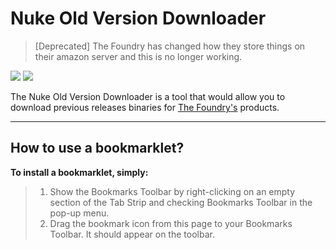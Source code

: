 Nuke Old Version Downloader
===================
>[Deprecated] 
>The Foundry has changed how they store things on their amazon server and this is no longer working.

[![](http://i.imgur.com/h6cuq4H.png)](http://pastebin.com/pd4jR0fg)
<a href="javascript:(function(){var e=prompt(&#8220;Product&#8221;,&#8221;Eg. Nuke, Katana, Mari, Hiero, Modo&#8221;),r=e.toLowerCase(),o=&#8221;win-x86-release-64.zip&#8221;,s=&#8221;&#8220;;&#8221;Hiero&#8221;==e?s=&#8221;release&#8221;:&#8221;Katana&#8221;==e?(s=&#8221;releases&#8221;,o=&#8221;linux-x86-release-64.tgz&#8221;):s=&#8221;releases&#8221;,&#8221;Modo&#8221;==e?(my<em>string=prompt(&#8220;Version&#8221;,&#8221;Eg. 701&#8221;),my</em>servicePack=prompt(&#8220;ServicePack&#8221;,&#8221;Eg. SP2&#8221;)):my<em>string=prompt(&#8220;Version&#8221;,&#8221;Eg. 7.0v1&#8221;);var a=&#8221;http://thefoundry.s3.amazonaws.com/products/&#8221;+r+&#8221;/&#8221;+s+&#8221;/&#8221;+my</em>string+&#8221;/&#8221;+e+my<em>string+&#8221;-&#8220;+o;&#8221;Modo&#8221;==e?(e=e.toUpperCase(),a=&#8221;https://s3.amazonaws.com/thefoundry/products/&#8221;+r+&#8221;/&#8221;+my</em>string+&#8221;/&#8221;+e+&#8221;<em>&#8220;+my</em>string+&#8221;<em>&#8220;+my</em>servicePack+&#8221;_win.zip&#8221;,window.open(a)):window.open(a); }})();"><img src="http://i.imgur.com/h6cuq4H.png"></a>

The Nuke Old Version Downloader is a tool that would allow you to download previous releases binaries for [The Foundry's](https://www.thefoundry.co.uk/) products.




----------


How to use a bookmarklet?
-------------

**To install a bookmarklet, simply:**
> 1. Show the Bookmarks Toolbar by right-clicking on an empty section of the Tab Strip and checking Bookmarks Toolbar in the pop-up menu.
&nbsp;
> 2. Drag the bookmark icon from this page to your Bookmarks Toolbar. It should appear on the toolbar.